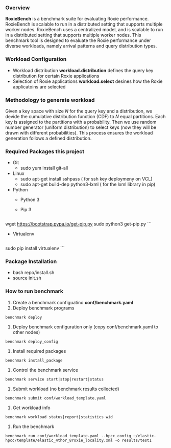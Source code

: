 ### Overview
**RoxieBench** is a benchmark suite for evaluating Roxie performance.
RoxieBench is scalable to run in a distributed setting that supports multiple worker nodes.
RoxieBench uses a centralized model, and is scalable to run in a distributed setting that supports multiple worker nodes.
This benchmark tool is designed to evaluate the Roxie performance under diverse workloads, namely arrival patterns and query distribution types.

### Workload Configuration
* Workload distribution
**workload.distribution** defines the query key distribution for certain Roxie applications
* Selection of Roxie applications
**workload.select** desines how the Roxie applicatoins are selected

### Methodology to generate workload
Given a key space with size *N* for the query key and a distribution, we devide the cumulative distribution function (CDF) to *N* equal partitions.
Each key is assigned to the partitions with a probability.
Then we use random number generator (uniform distribution) to select keys (now they will be drawn with different probabilities).
This process ensures the workload generation follows a defined distribution.


### Required Packages this project
* Git
  - sudo yum install git-all
* Linux
  - sudo apt-get install sshpass ( for ssh key deploymeny on VCL)
  - sudo apt-get build-dep python3-lxml ( for the lxml library in pip)
* Python
  - Python 3
  - Pip 3

    ```
wget https://bootstrap.pypa.io/get-pip.py
sudo python3 get-pip.py
    ```

  - Virtualenv

    ```
sudo pip install virtualenv
    ```

### Package Installation
* bash repo/install.sh
* source init.sh 


### How to run benchmark
1. Create a benchmark configuatino **conf/benchmark.yaml**
1. Deploy benchmark programs

  ```
benchmark deploy
  ```
1. Deploy benchmark configuration only (copy conf/benchmark.yaml to other nodes)

  ```
benchmark deploy_config
  ```

1. Install required packages

  ```
benchmark install_package
  ```

1. Control the benchmark service

  ```
benchmark service start|stop|restart|status
  ```

1. Submit workload (no benchmark results collected)

  ```
benchmark submit conf/workload_template.yaml
  ```

1. Get workload info

  ```
benchmark workload status|report|statistics wid
  ```

1. Run the benchmark

  ```
benchmark run conf/workload_template.yaml --hpcc_config ~/elastic-hpcc/template/elastic_4thor_8roxie_locality.xml -o results/test1 
  ```
